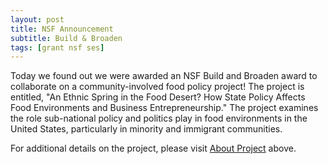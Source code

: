 ```yaml
---
layout: post
title: NSF Announcement
subtitle: Build & Broaden
tags: [grant nsf ses]
---
```


Today we found out we were awarded an NSF Build and Broaden award to collaborate on a community-involved food policy project! The project is entitled, "An Ethnic Spring in the Food Desert? How State Policy Affects Food Environments and Business Entrepreneurship." The project examines the role sub-national policy and politics play in food environments in the United States, particularly in minority and immigrant communities.

For additional details on the project, please visit [About Project](/aboutproject.md) above.
